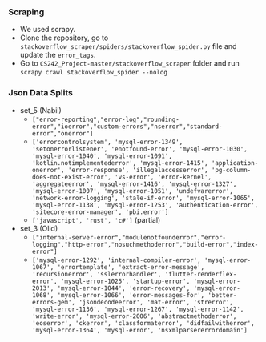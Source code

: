 ### Scraping

 * We used scrapy.
 * Clone the repository, go to `stackoverflow_scraper/spiders/stackoverflow_spider.py` file and update the `error_tags`.
 * Go to `CS242_Project-master/stackoverflow_scraper` folder and run `scrapy crawl stackoverflow_spider --nolog`

### Json Data Splits

 * set_5 (Nabil)
     - `["error-reporting","error-log","rounding-error","ioerror","custom-errors","nserror","standard-error","onerror"] `
     - `['errorcontrolsystem', 'mysql-error-1349', 'setonerrorlistener', 'enotfound-error', 'mysql-error-1030', 'mysql-error-1040', 'mysql-error-1091', 'kotlin.notimplementederror', 'mysql-error-1415', 'application-onerror', 'error-response', 'illegalaccesserror', 'pg-column-does-not-exist-error', 'vs-error', 'error-kernel', 'aggregateerror', 'mysql-error-1416', 'mysql-error-1327', 'mysql-error-1007', 'mysql-error-1051', 'undefvarerror', 'network-error-logging', 'stale-if-error', 'mysql-error-1065', 'mysql-error-1138', 'mysql-error-1253', 'authentication-error', 'sitecore-error-manager', 'pbi.error']`
     - `['javascript', 'rust', 'c#']` (partial)
 * set_3 (Olid)
     - ` ["internal-server-error","modulenotfounderror","error-logging","http-error","nosuchmethoderror","build-error","index-error"] `
     - `['mysql-error-1292', 'internal-compiler-error', 'mysql-error-1067', 'errortemplate', 'extract-error-message', 'recursionerror', 'sslerrorhandler', 'flutter-renderflex-error', 'mysql-error-1025', 'startup-error', 'mysql-error-2013', 'mysql-error-1044', 'error-recovery', 'mysql-error-1068', 'mysql-error-1066', 'error-messages-for', 'better-errors-gem', 'jsondecodeerror', 'mat-error', 'strerror', 'mysql-error-1136', 'mysql-error-1267', 'mysql-error-1142', 'write-error', 'mysql-error-2006', 'abstractmethoderror', 'eoserror', 'ckerror', 'classformaterror', 'didfailwitherror', 'mysql-error-1364', 'mysql-error', 'nsxmlparsererrordomain']`

